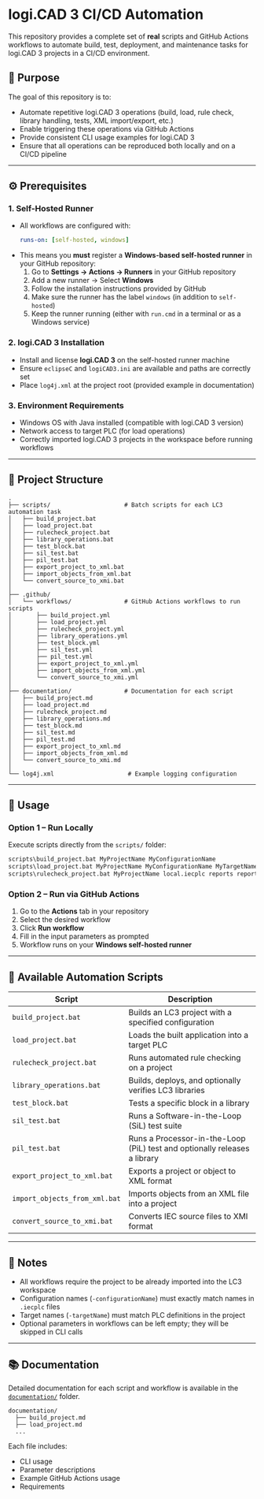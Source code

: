 # logi.CAD 3 CI/CD Automation

This repository provides a complete set of **real** scripts and GitHub Actions workflows to automate build, test, deployment, and maintenance tasks for logi.CAD 3 projects in a CI/CD environment.

## 📌 Purpose

The goal of this repository is to:
- Automate repetitive logi.CAD 3 operations (build, load, rule check, library handling, tests, XML import/export, etc.)
- Enable triggering these operations via GitHub Actions
- Provide consistent CLI usage examples for logi.CAD 3
- Ensure that all operations can be reproduced both locally and on a CI/CD pipeline

---

## ⚙️ Prerequisites

### 1. Self-Hosted Runner
- All workflows are configured with:
  ```yaml
  runs-on: [self-hosted, windows]
  ```
- This means you **must** register a **Windows-based self-hosted runner** in your GitHub repository:
  1. Go to **Settings → Actions → Runners** in your GitHub repository
  2. Add a new runner → Select **Windows**
  3. Follow the installation instructions provided by GitHub
  4. Make sure the runner has the label `windows` (in addition to `self-hosted`)
  5. Keep the runner running (either with `run.cmd` in a terminal or as a Windows service)

### 2. logi.CAD 3 Installation
- Install and license **logi.CAD 3** on the self-hosted runner machine
- Ensure `eclipseC` and `logiCAD3.ini` are available and paths are correctly set
- Place `log4j.xml` at the project root (provided example in documentation)

### 3. Environment Requirements
- Windows OS with Java installed (compatible with logi.CAD 3 version)
- Network access to target PLC (for load operations)
- Correctly imported logi.CAD 3 projects in the workspace before running workflows

---

## 📂 Project Structure

```
.
├── scripts/                     # Batch scripts for each LC3 automation task
│   ├── build_project.bat
│   ├── load_project.bat
│   ├── rulecheck_project.bat
│   ├── library_operations.bat
│   ├── test_block.bat
│   ├── sil_test.bat
│   ├── pil_test.bat
│   ├── export_project_to_xml.bat
│   ├── import_objects_from_xml.bat
│   └── convert_source_to_xmi.bat
│
├── .github/
│   └── workflows/               # GitHub Actions workflows to run scripts
│       ├── build_project.yml
│       ├── load_project.yml
│       ├── rulecheck_project.yml
│       ├── library_operations.yml
│       ├── test_block.yml
│       ├── sil_test.yml
│       ├── pil_test.yml
│       ├── export_project_to_xml.yml
│       ├── import_objects_from_xml.yml
│       └── convert_source_to_xmi.yml
│
├── documentation/               # Documentation for each script
│   ├── build_project.md
│   ├── load_project.md
│   ├── rulecheck_project.md
│   ├── library_operations.md
│   ├── test_block.md
│   ├── sil_test.md
│   ├── pil_test.md
│   ├── export_project_to_xml.md
│   ├── import_objects_from_xml.md
│   └── convert_source_to_xmi.md
│
└── log4j.xml                     # Example logging configuration
```

---

## 🚀 Usage

### Option 1 – Run Locally
Execute scripts directly from the `scripts/` folder:
```bat
scripts\build_project.bat MyProjectName MyConfigurationName
scripts\load_project.bat MyProjectName MyConfigurationName MyTargetName
scripts\rulecheck_project.bat MyProjectName local.iecplc reports report01.mrclog
```

### Option 2 – Run via GitHub Actions
1. Go to the **Actions** tab in your repository
2. Select the desired workflow
3. Click **Run workflow**
4. Fill in the input parameters as prompted
5. Workflow runs on your **Windows self-hosted runner**

---

## 📜 Available Automation Scripts

| Script | Description |
|--------|-------------|
| `build_project.bat` | Builds an LC3 project with a specified configuration |
| `load_project.bat` | Loads the built application into a target PLC |
| `rulecheck_project.bat` | Runs automated rule checking on a project |
| `library_operations.bat` | Builds, deploys, and optionally verifies LC3 libraries |
| `test_block.bat` | Tests a specific block in a library |
| `sil_test.bat` | Runs a Software-in-the-Loop (SiL) test suite |
| `pil_test.bat` | Runs a Processor-in-the-Loop (PiL) test and optionally releases a library |
| `export_project_to_xml.bat` | Exports a project or object to XML format |
| `import_objects_from_xml.bat` | Imports objects from an XML file into a project |
| `convert_source_to_xmi.bat` | Converts IEC source files to XMI format |

---

## 📝 Notes
- All workflows require the project to be already imported into the LC3 workspace
- Configuration names (`-configurationName`) must exactly match names in `.iecplc` files
- Target names (`-targetName`) must match PLC definitions in the project
- Optional parameters in workflows can be left empty; they will be skipped in CLI calls

---

## 📚 Documentation
Detailed documentation for each script and workflow is available in the [`documentation/`](documentation) folder.

```
documentation/
  ├── build_project.md
  ├── load_project.md
  ...
```
Each file includes:
- CLI usage
- Parameter descriptions
- Example GitHub Actions usage
- Requirements
